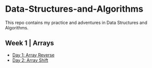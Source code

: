 # Data-Structures-and-Algorithms
This repo contains my practice and adventures in Data Structures and Algorithms. 
## Week 1 | Arrays
- [Day 1: Array Reverse](/array-reverse/ArrayReverse.java) 
- [Day 2: Array Shift](/code401-challeneges/src/test/java/code401/challeneges/ArrayShiftTest.java)
